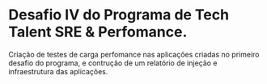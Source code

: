 # Desafio IV do Programa de Tech Talent SRE & Perfomance.
Criação de testes de carga perfomance nas aplicações criadas no primeiro desafio do programa, e contrução de um relatório de injeção e infraestrutura das aplicações.
